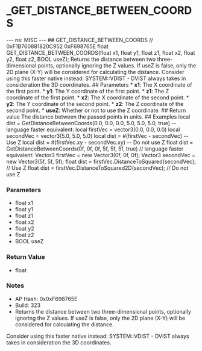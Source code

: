 # _GET_DISTANCE_BETWEEN_COORDS

--- ns: MISC --- ## GET_DISTANCE_BETWEEN_COORDS  // 0xF1B760881820C952 0xF698765E float GET_DISTANCE_BETWEEN_COORDS(float x1, float y1, float z1, float x2, float y2, float z2, BOOL useZ);  Returns the distance between two three-dimensional points, optionally ignoring the Z values. If useZ is false, only the 2D plane (X-Y) will be considered for calculating the distance. Consider using this faster native instead: SYSTEM::VDIST - DVIST always takes in consideration the 3D coordinates.  ## Parameters * **x1**: The X coordinate of the first point. * **y1**: The Y coordinate of the first point. * **z1**: The Z coordinate of the first point. * **x2**: The X coordinate of the second point. * **y2**: The Y coordinate of the second point. * **z2**: The Z coordinate of the second point. * **useZ**: Whether or not to use the Z coordinate.  ## Return value The distance between the passed points in units.  ## Examples local dist = GetDistanceBetweenCoords(0.0, 0.0, 0.0, 5.0, 5.0, 5.0, true)  -- language faster equivalent: local firstVec = vector3(0.0, 0.0, 0.0) local secondVec = vector3(5.0, 5.0, 5.0)  local dist = #(firstVec - secondVec) -- Use Z local dist = #(firstVec.xy - secondVec.xy) -- Do not use Z float dist = GetDistanceBetweenCoords(0f, 0f, 0f, 5f, 5f, 5f, true)  // language faster equivalent:  Vector3 firstVec = new Vector3(0f, 0f, 0f); Vector3 secondVec = new Vector3(5f, 5f, 5f);  float dist = firstVec.DistanceToSquared(secondVec); // Use Z float dist = firstVec.DistanceToSquared2D(secondVec); // Do not use Z

### Parameters
* float x1
* float y1
* float z1
* float x2
* float y2
* float z2
* BOOL useZ

### Return Value
* float

### Notes
* AP Hash: 0x0xF698765E
* Build: 323
* Returns the distance between two three-dimensional points, optionally ignoring the Z values.
If useZ is false, only the 2D plane (X-Y) will be considered for calculating the distance.

Consider using this faster native instead: SYSTEM::VDIST - DVIST always takes in consideration the 3D coordinates.

